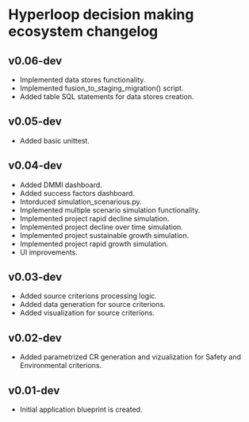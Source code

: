 # Hyperloop decision making ecosystem changelog

## v0.06-dev

- Implemented data stores functionality.
- Implemented fusion_to_staging_migration() script.
- Added table SQL statements for data stores creation.

## v0.05-dev

- Added basic unittest.

## v0.04-dev

- Added DMMI dashboard.
- Added success factors dashboard.
- Intorduced simulation_scenarious.py.
- Implemented multiple scenario simulation functionality.
- Implemented project rapid decline simulation.
- Implemented project decline over time simulation.
- Implemented project sustainable growth simulation.
- Implemented project rapid growth simulation.
- UI improvements.

## v0.03-dev

- Added source criterions processing logic.
- Added data generation for source criterions.
- Added visualization for source criterions.

## v0.02-dev

- Added parametrized CR generation and vizualization for Safety and Environmental criterions.

## v0.01-dev

- Initial application blueprint is created.